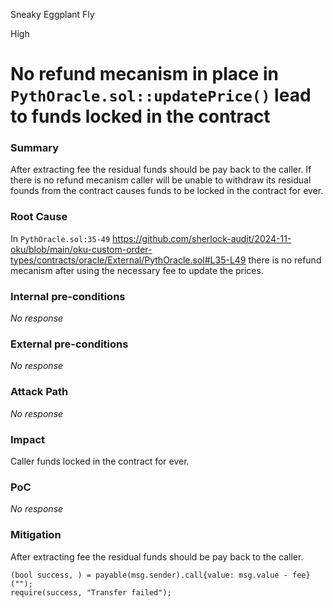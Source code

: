 Sneaky Eggplant Fly

High

# No refund mecanism in place in `PythOracle.sol::updatePrice()` lead to funds locked in the contract

### Summary

After extracting fee the residual funds should be pay back to the caller. If there is no refund mecanism caller will be unable to withdraw its residual founds from the contract causes funds to be locked in the contract for ever.

### Root Cause

In `PythOracle.sol:35-49`
https://github.com/sherlock-audit/2024-11-oku/blob/main/oku-custom-order-types/contracts/oracle/External/PythOracle.sol#L35-L49
there is no refund mecanism after using the necessary fee to update the prices.

### Internal pre-conditions

_No response_

### External pre-conditions

_No response_

### Attack Path

_No response_

### Impact

Caller funds locked in the contract for ever.

### PoC

_No response_

### Mitigation

After extracting fee the residual funds should be pay back to the caller.
```Solidity
(bool success, ) = payable(msg.sender).call{value: msg.value - fee}("");
require(success, "Transfer failed");
```